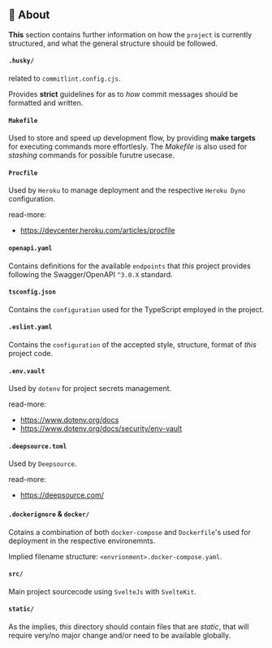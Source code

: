 ## 📝 About

**This** section contains further information on how the `project` is currently structured, and what the general structure should be followed.

#### `.husky/`

related to `commitlint.config.cjs`.

Provides **strict** guidelines for as to _how_ commit messages should be formatted and written.

#### `Makefile`

Used to store and speed up development flow, by providing **make targets** for executing commands more effortlesly. The _Makefile_ is also used for _stashing_ commands for possible furutre usecase.

#### `Procfile`

Used by `Heroku` to manage deployment and the respective `Heroku Dyno` configuration.

read-more:
- https://devcenter.heroku.com/articles/procfile

#### `openapi.yaml`

Contains definitions for the available `endpoints` that _this_ project provides following the Swagger/OpenAPI `^3.0.X` standard.

#### `tsconfig.json`

Contains the `configuration` used for the TypeScript employed in the project.

#### `.eslint.yaml`

Contains the `configuration` of the accepted style, structure, format of _this_ project code.

#### `.env.vault`

Used by `dotenv` for project secrets management.

read-more:
- https://www.dotenv.org/docs
- https://www.dotenv.org/docs/security/env-vault

#### `.deepsource.toml`

Used by `Deepsource`.

read-more:
- https://deepsource.com/

#### `.dockerignore` & `docker/`

Cotains a combination of both `docker-compose` and `Dockerfile`'s used for deployment in the respective environemnts.

Implied filename structure: `<envrionment>.docker-compose.yaml`.

#### `src/`

Main project sourcecode using `SvelteJs` with `SvelteKit`.

#### `static/`

As the implies, _this_ directory should contain files that are _static_, that will require very/no major change and/or need to be available globally.